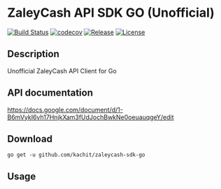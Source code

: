 # ZaleyCash API SDK GO (Unofficial)
[![Build Status](https://travis-ci.org/Kachit/zaleycash-sdk-go.svg?branch=main)](https://travis-ci.org/Kachit/zaleycash-sdk-go)
[![codecov](https://codecov.io/gh/Kachit/zaleycash-sdk-go/branch/main/graph/badge.svg?token=81py9uxbmw)](undefined)
[![Release](https://img.shields.io/github/v/release/Kachit/zaleycash-sdk-go.svg)](https://github.com/Kachit/zaleycash-sdk-go/releases)
[![License](https://img.shields.io/github/license/mashape/apistatus.svg)](https://github.com/kachit/zaleycash-sdk-go/blob/master/LICENSE)

## Description
Unofficial ZaleyCash API Client for Go

## API documentation
https://docs.google.com/document/d/1-B6mVykI6vh17HnjkXam3fUdJochBwkNe0oeuauqgeY/edit

## Download
```shell
go get -u github.com/kachit/zaleycash-sdk-go
```

## Usage

```go
```
